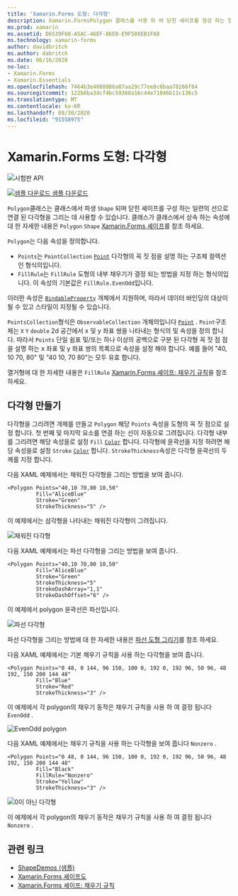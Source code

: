 ```yaml
---
title: 'Xamarin.Forms 도형: 다각형'
description: Xamarin.FormsPolygon 클래스를 사용 하 여 닫힌 셰이프를 형성 하는 일련의 선으로 연결 된 다각형을 그릴 수 있습니다.
ms.prod: xamarin
ms.assetid: D6539F60-A5AC-46EF-86EB-E9F508EB1FA8
ms.technology: xamarin-forms
author: davidbritch
ms.author: dabritch
ms.date: 06/16/2020
no-loc:
- Xamarin.Forms
- Xamarin.Essentials
ms.openlocfilehash: 7464b3e4088986a87aa29c77ee8c6baa78266f84
ms.sourcegitcommit: 122b8ba3dcf4bc59368a16c44e71846b11c136c5
ms.translationtype: MT
ms.contentlocale: ko-KR
ms.lasthandoff: 09/30/2020
ms.locfileid: "91558975"
---
```

# <a name="no-locxamarinforms-shapes-polygon"></a>Xamarin.Forms 도형: 다각형

![시험판 API](~/media/shared/preview.png)

[![샘플 다운로드](~/media/shared/download.png) 샘플 다운로드](https://docs.microsoft.com/samples/xamarin/xamarin-forms-samples/userinterface-shapesdemos/)

`Polygon`클래스는 클래스에서 파생 `Shape` 되며 닫힌 셰이프를 구성 하는 일련의 선으로 연결 된 다각형을 그리는 데 사용할 수 있습니다. 클래스가 클래스에서 상속 하는 속성에 대 한 자세한 내용은 `Polygon` `Shape` [ Xamarin.Forms 셰이프](index.md)를 참조 하세요.

`Polygon`는 다음 속성을 정의합니다.

- `Points`는 `PointCollection` [`Point`](xref:Xamarin.Forms.Point) 다각형의 꼭 짓 점을 설명 하는 구조체 컬렉션인 형식의입니다.
- `FillRule`는 `FillRule` 도형의 내부 채우기가 결정 되는 방법을 지정 하는 형식의입니다. 이 속성의 기본값은 `FillRule.EvenOdd`입니다.

이러한 속성은 [`BindableProperty`](xref:Xamarin.Forms.BindableProperty) 개체에서 지원하며, 따라서 데이터 바인딩의 대상이 될 수 있고 스타일이 지정될 수 있습니다.

`PointsCollection`형식은 `ObservableCollection` 개체의입니다 [`Point`](xref:Xamarin.Forms.Point) . `Point`구조체는 `X` `Y` `double` 2d 공간에서 x 및 y 좌표 쌍을 나타내는 형식의 및 속성을 정의 합니다. 따라서 `Points` 단일 쉼표 및/또는 하나 이상의 공백으로 구분 된 다각형 꼭 짓 점 점을 설명 하는 x 좌표 및 y 좌표 쌍의 목록으로 속성을 설정 해야 합니다. 예를 들어 "40, 10 70, 80" 및 "40 10, 70 80"는 모두 유효 합니다.

열거형에 대 한 자세한 내용은 `FillRule` [ Xamarin.Forms 셰이프: 채우기 규칙](fillrules.md)을 참조 하세요.

## <a name="create-a-polygon"></a>다각형 만들기

다각형을 그리려면 개체를 만들고 `Polygon` 해당 `Points` 속성을 도형의 꼭 짓 점으로 설정 합니다. 첫 번째 및 마지막 요소를 연결 하는 선이 자동으로 그려집니다. 다각형 내부를 그리려면 해당 속성을로 설정 `Fill` [`Color`](xref:Xamarin.Forms.Color) 합니다. 다각형에 윤곽선을 지정 하려면 해당 속성을로 설정 `Stroke` [`Color`](xref:Xamarin.Forms.Color) 합니다. `StrokeThickness`속성은 다각형 윤곽선의 두께를 지정 합니다.

다음 XAML 예제에서는 채워진 다각형을 그리는 방법을 보여 줍니다.

```xaml
<Polygon Points="40,10 70,80 10,50"
         Fill="AliceBlue"
         Stroke="Green"
         StrokeThickness="5" />
```

이 예제에서는 삼각형을 나타내는 채워진 다각형이 그려집니다.

![채워진 다각형](polygon-images/filled.png "채워진 다각형")

다음 XAML 예제에서는 파선 다각형을 그리는 방법을 보여 줍니다.

```xaml
<Polygon Points="40,10 70,80 10,50"
         Fill="AliceBlue"
         Stroke="Green"
         StrokeThickness="5"
         StrokeDashArray="1,1"
         StrokeDashOffset="6" />
```

이 예제에서 polygon 윤곽선은 파선입니다.

![파선 다각형](polygon-images/dashed.png "파선 다각형")

파선 다각형을 그리는 방법에 대 한 자세한 내용은 [파선 도형 그리기](index.md#draw-dashed-shapes)를 참조 하세요.

다음 XAML 예제에서는 기본 채우기 규칙을 사용 하는 다각형을 보여 줍니다.

```xaml
<Polygon Points="0 48, 0 144, 96 150, 100 0, 192 0, 192 96, 50 96, 48 192, 150 200 144 48"
         Fill="Blue"
         Stroke="Red"
         StrokeThickness="3" />
```

이 예제에서 각 polygon의 채우기 동작은 채우기 규칙을 사용 하 여 결정 됩니다 `EvenOdd` .

![EvenOdd polygon](polygon-images/evenodd.png "EvenOdd polygon")

다음 XAML 예제에서는 채우기 규칙을 사용 하는 다각형을 보여 줍니다 `Nonzero` .

```xaml
<Polygon Points="0 48, 0 144, 96 150, 100 0, 192 0, 192 96, 50 96, 48 192, 150 200 144 48"
         Fill="Black"
         FillRule="Nonzero"
         Stroke="Yellow"
         StrokeThickness="3" />
```

![0이 아닌 다각형](polygon-images/nonzero.png "0이 아닌 다각형")

이 예제에서 각 polygon의 채우기 동작은 채우기 규칙을 사용 하 여 결정 됩니다 `Nonzero` .

## <a name="related-links"></a>관련 링크

- [ShapeDemos (샘플)](/samples/xamarin/xamarin-forms-samples/userinterface-shapesdemos/)
- [Xamarin.Forms 셰이프도](index.md)
- [Xamarin.Forms 셰이프: 채우기 규칙](fillrules.md)